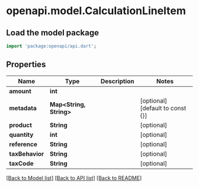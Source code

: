 # openapi.model.CalculationLineItem

## Load the model package
```dart
import 'package:openapi/api.dart';
```

## Properties
Name | Type | Description | Notes
------------ | ------------- | ------------- | -------------
**amount** | **int** |  | 
**metadata** | **Map<String, String>** |  | [optional] [default to const {}]
**product** | **String** |  | [optional] 
**quantity** | **int** |  | [optional] 
**reference** | **String** |  | [optional] 
**taxBehavior** | **String** |  | [optional] 
**taxCode** | **String** |  | [optional] 

[[Back to Model list]](../README.md#documentation-for-models) [[Back to API list]](../README.md#documentation-for-api-endpoints) [[Back to README]](../README.md)


